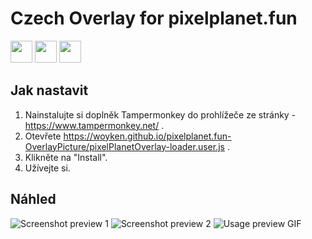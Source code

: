 # Czech Overlay for pixelplanet.fun

<a href="https://forthebadge.com"><img src="https://forthebadge.com/images/badges/made-with-typescript.svg" height="35"></a>
<a href="https://forthebadge.com"><img src="https://forthebadge.com/images/badges/gluten-free.svg" height="35"></a>
<a href="https://forthebadge.com"><img src="https://forthebadge.com/images/badges/powered-by-coders-sweat.svg" height="35"></a>

## Jak nastavit

1. Nainstalujte si doplněk Tampermonkey do prohlížeče ze stránky - <https://www.tampermonkey.net/> .
2. Otevřete <https://woyken.github.io/pixelplanet.fun-OverlayPicture/pixelPlanetOverlay-loader.user.js> .
3. Klikněte na "Install".
4. Užívejte si.

## Náhled

![Screenshot preview 1](readmeRelated/images/Screenshot1.png)
![Screenshot preview 2](readmeRelated/images/Screenshot2.png)
![Usage preview GIF](readmeRelated/images/usagePreview.gif)
